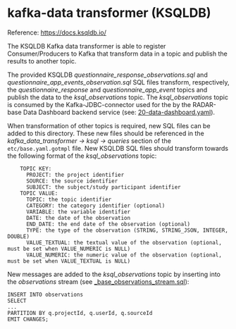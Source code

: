 # kafka-data transformer (KSQLDB)

Reference: https://docs.ksqldb.io/

The KSQLDB Kafka data transformer is able to register Consumer/Producers to Kafka that transform data in a topic and
publish the results to another topic.

The provided KSQLDB _questionnaire_response_observations.sql_ and _questionnaire_app_events_observation.sql_ SQL files
transform, respectively, the _questionnaire_response_ and _questionnaire_app_event_ topics and publish the data to the
_ksql_observations_ topic. The _ksql_observations_ topic is consumed by the Kafka-JDBC-connector used for the by the
RADAR-base Data Dashboard backend service (see: [20-data-dashboard.yaml](../../helmfile.d/20-dashboard.yaml)).

When transformation of other topics is required, new SQL files can be added to this directory. These new files should be
referenced in the _kafka_data_transformer -> ksql -> queries_ section of the `etc/base.yaml.gotmpl` file. New KSQLDB SQL
files should transform towards the following format of the _ksql_observations_ topic:

```
    TOPIC KEY:
      PROJECT: the project identifier
      SOURCE: the source identifier
      SUBJECT: the subject/study participant identifier
    TOPIC VALUE:
      TOPIC: the topic identifier
      CATEGORY: the category identifier (optional)
      VARIABLE: the variable identifier
      DATE: the date of the observation
      END_DATE: the end date of the observation (optional)
      TYPE: the type of the observation (STRING, STRING_JSON, INTEGER, DOUBLE)
      VALUE_TEXTUAL: the textual value of the observation (optional, must be set when VALUE_NUMERIC is NULL)
      VALUE_NUMERIC: the numeric value of the observation (optional, must be set when VALUE_TEXTUAL is NULL)
```

New messages are added to the _ksql_observations_ topic by inserting into the _observations_ stream (see [_base_observations_stream.sql](_base_observations_stream.sql)):

```
INSERT INTO observations
SELECT
...
PARTITION BY q.projectId, q.userId, q.sourceId
EMIT CHANGES;
```